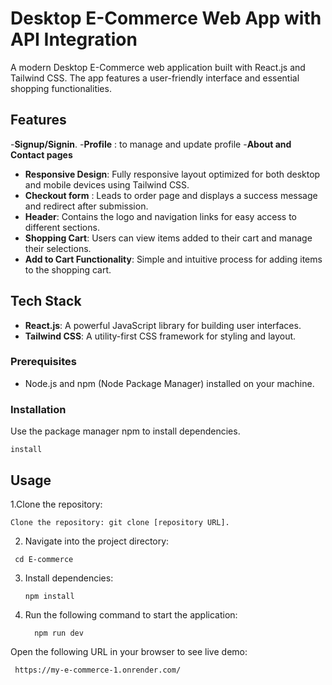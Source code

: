 # Desktop E-Commerce Web App with API Integration

A modern Desktop E-Commerce web application built with React.js and Tailwind CSS. The app features a user-friendly interface and essential shopping functionalities.

## Features
-**Signup/Signin**.
-**Profile** : to manage and update profile
-**About and Contact pages**
- **Responsive Design**: Fully responsive layout optimized for both desktop and mobile devices using Tailwind CSS.
- **Checkout form** : Leads to order page and displays a success message and redirect after submission.
- **Header**: Contains the logo and navigation links for easy access to different sections.
- **Shopping Cart**: Users can view items added to their cart and manage their selections.
- **Add to Cart Functionality**: Simple and intuitive process for adding items to the shopping cart.

## Tech Stack
- **React.js**: A powerful JavaScript library for building user interfaces.
- **Tailwind CSS**: A utility-first CSS framework for styling and layout.

### Prerequisites
- Node.js and npm (Node Package Manager) installed on your machine.

### Installation
Use the package manager npm to install dependencies.
```
install
```
## Usage
1.Clone the repository:
  ```
  Clone the repository: git clone [repository URL].
  ```
2. Navigate into the project directory:
  ```
   cd E-commerce
  ```
3. Install dependencies:
   ```
   npm install
   ```
4. Run the following command to start the application:
   ```
     npm run dev
   ```
Open the following URL in your browser to see live demo:
   ```
    https://my-e-commerce-1.onrender.com/
   ```

